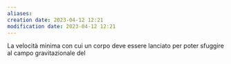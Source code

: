 ```yaml
---
aliases: 
creation date: 2023-04-12 12:21
modification date: 2023-04-12 12:21
---
```


La velocità minima con cui un corpo deve essere lanciato per poter sfuggire al campo gravitazionale del



